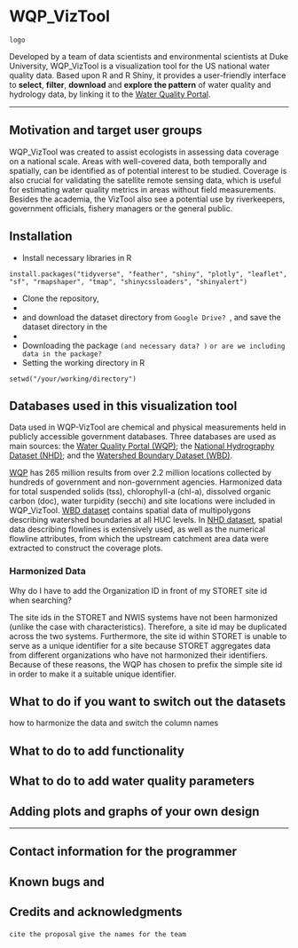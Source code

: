 # WQP_VizTool
```
logo
```
Developed by a team of data scientists and environmental scientists at Duke University, WQP_VizTool is a visualization tool for the US national water quality data. Based upon R and R Shiny, it provides a user-friendly interface to **select**, **filter**, **download** and **explore the pattern** of water quality and hydrology data, by linking it to the [Water Quality Portal](https://www.waterqualitydata.us/). 

---
## Motivation and target user groups
WQP_VizTool was created to assist ecologists in assessing data coverage on a national scale. Areas with well-covered data, both temporally and spatially, can be identified as of potential interest to be studied. Coverage is also crucial for validating the satellite remote sensing data, which is useful for estimating water quality metrics in areas without field measurements. Besides the academia, the VizTool also see a potential use by riverkeepers, government officials, fishery managers or the general public. 

## Installation
- Install necessary libraries in R
```
install.packages("tidyverse", "feather", "shiny", "plotly", "leaflet", "sf", "rmapshaper", "tmap", "shinycssloaders", "shinyalert")
```
- Clone the repository, 
- 
- and download the dataset directory from `Google Drive? `, and save the dataset directory in the 
- 
- Downloading the package `(and necessary data? )` `or are we including data in the package?`
- Setting the working directory in R
```
setwd("/your/working/directory")
```

## Databases used in this visualization tool
Data used in WQP-VizTool are chemical and physical measurements held in publicly accessible government databases. Three databases are used as main sources: the [Water Quality Portal (WQP)](https://www.waterqualitydata.us/); the [National Hydrography Dataset (NHD)](https://www.usgs.gov/core-science-systems/ngp/national-hydrography/national-hydrography-dataset?qt-science_support_page_related_con=0#qt-science_support_page_related_con); and the [Watershed Boundary Dataset (WBD)](https://www.usgs.gov/core-science-systems/ngp/national-hydrography/watershed-boundary-dataset?qt-science_support_page_related_con=4#qt-science_support_page_related_con). 

[WQP](https://www.waterqualitydata.us/) has 265 million results from over 2.2 million locations collected by hundreds of government and non-government agencies. Harmonized data for total suspended solids (tss), chlorophyll-a (chl-a), dissolved organic carbon (doc), water turpidity (secchi) and site locations were included in WQP_VizTool. [WBD dataset](https://www.usgs.gov/core-science-systems/ngp/national-hydrography/watershed-boundary-dataset?qt-science_support_page_related_con=4#qt-science_support_page_related_con) contains spatial data of multipolygons describing watershed boundaries at all HUC levels. In [NHD dataset](https://www.usgs.gov/core-science-systems/ngp/national-hydrography/national-hydrography-dataset?qt-science_support_page_related_con=0#qt-science_support_page_related_con), spatial data describing flowlines is extensively used, as well as the numerical flowline attributes, from which the upstream catchment area data were extracted to construct the coverage plots. 

### Harmonized Data

Why do I have to add the Organization ID in front of my STORET site id when searching?

The site ids in the STORET and NWIS systems have not been harmonized (unlike the case with characteristics). Therefore, a site id may be duplicated across the two systems. Furthermore, the site id within STORET is unable to serve as a unique identifier for a site because STORET aggregates data from different organizations who have not harmonized their identifiers. Because of these reasons, the WQP has chosen to prefix the simple site id in order to make it a suitable unique identifier. 

## What to do if you want to switch out the datasets
how to harmonize the data and switch the column names

## What to do to add functionality

## What to do to add water quality parameters

## Adding plots and graphs of your own design

---
## Contact information for the programmer
## Known bugs and 
## Credits and acknowledgments
`cite the proposal`
`give the names for the team`
